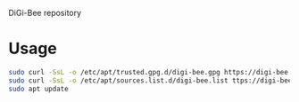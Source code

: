 DiGi-Bee repository

# Usage

```bash
sudo curl -SsL -o /etc/apt/trusted.gpg.d/digi-bee.gpg https://digi-bee.github.io/Key.gpg
sudo curl -SsL -o /etc/apt/sources.list.d/digi-bee.list ttps://digi-bee.github.io/digi-bee.list
sudo apt update
```
